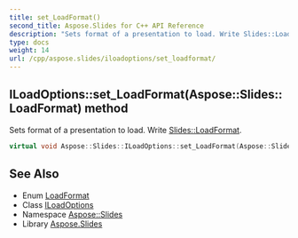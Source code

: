 ```yaml
---
title: set_LoadFormat()
second_title: Aspose.Slides for C++ API Reference
description: "Sets format of a presentation to load. Write Slides::LoadFormat."
type: docs
weight: 14
url: /cpp/aspose.slides/iloadoptions/set_loadformat/
---
```

## ILoadOptions::set_LoadFormat(Aspose::Slides::LoadFormat) method


Sets format of a presentation to load. Write [Slides::LoadFormat](../../loadformat/).

```cpp
virtual void Aspose::Slides::ILoadOptions::set_LoadFormat(Aspose::Slides::LoadFormat value)=0
```

## See Also

* Enum [LoadFormat](../loadformat/)
* Class [ILoadOptions](./)
* Namespace [Aspose::Slides](../)
* Library [Aspose.Slides](../../)